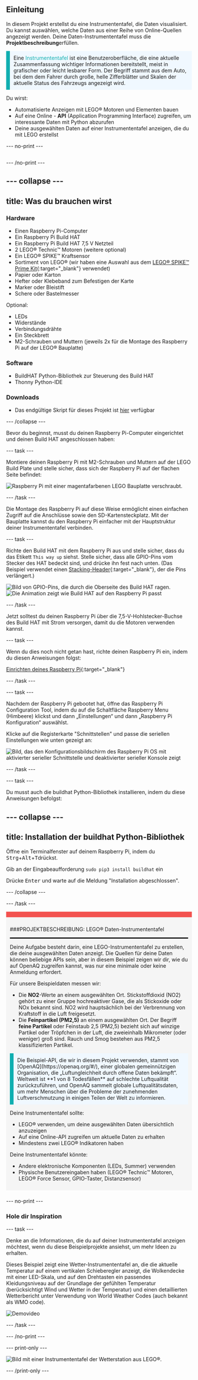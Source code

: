 ## Einleitung

In diesem Projekt erstellst du eine Instrumententafel, die Daten visualisiert. Du kannst auswählen, welche Daten aus einer Reihe von Online-Quellen angezeigt werden. Deine Daten-Instrumententafel muss die **Projektbeschreibung**erfüllen.

<p style="border-left: solid; border-width:10px; border-color: #0faeb0; background-color: aliceblue; padding: 10px;">
Eine <span style="color: #0faeb0">Instrumententafel</span> ist eine Benutzeroberfläche, die eine aktuelle Zusammenfassung wichtiger Informationen bereitstellt, meist in grafischer oder leicht lesbarer Form. Der Begriff stammt aus dem Auto, bei dem dem Fahrer durch große, helle Zifferblätter und Skalen der aktuelle Status des Fahrzeugs angezeigt wird.</p>

Du wirst:
+ Automatisierte Anzeigen mit LEGO® Motoren und Elementen bauen
+ Auf eine Online - **API** (Application Programming Interface) zugreifen, um interessante Daten mit Python abzurufen
+ Deine ausgewählten Daten auf einer Instrumententafel anzeigen, die du mit LEGO erstellst

--- no-print ---

<div style="display: flex; flex-wrap: wrap">
<div style="flex-basis: 200px; flex-grow: 1">

--- /no-print ---


--- collapse ---
---
title: Was du brauchen wirst
---
### Hardware

+ Einen Raspberry Pi-Computer
+ Ein Raspberry Pi Build HAT
+ Ein Raspberry Pi Build HAT 7,5 V Netzteil
+ 2 LEGO® Technic™ Motoren (weitere optional)
+ Ein LEGO® SPIKE™ Kraftsensor
+ Sortiment von LEGO® (wir haben eine Auswahl aus dem [LEGO® SPIKE™ Prime Kit](https://education.lego.com/en-gb/product/spike-prime){:target="_blank"} verwendet)
+ Papier oder Karton
+ Hefter oder Klebeband zum Befestigen der Karte
+ Marker oder Bleistift
+ Schere oder Bastelmesser

Optional:
+ LEDs
+ Widerstände
+ Verbindungsdrähte
+ Ein Steckbrett
+ M2-Schrauben und Muttern (jeweils 2x für die Montage des Raspberry Pi auf der LEGO® Bauplatte)

### Software

+ BuildHAT Python-Bibliothek zur Steuerung des Build HAT
+ Thonny Python-IDE

### Downloads

+ Das endgültige Skript für dieses Projekt ist [hier]((https://rpf.io/p/en/lego-data-dash-go){:target="_blank"}) verfügbar

--- /collapse ---

Bevor du beginnst, musst du deinen Raspberry Pi-Computer eingerichtet und deinen Build HAT angeschlossen haben:

--- task ---

Montiere deinen Raspberry Pi mit M2-Schrauben und Muttern auf der LEGO Build Plate und stelle sicher, dass sich der Raspberry Pi auf der flachen Seite befindet:

 ![Raspberry Pi mit einer magentafarbenen LEGO Bauplatte verschraubt.](images/build_11.jpg)

--- /task ---

Die Montage des Raspberry Pi auf diese Weise ermöglicht einen einfachen Zugriff auf die Anschlüsse sowie den SD-Kartensteckplatz. Mit der Bauplatte kannst du den Raspberry Pi einfacher mit der Hauptstruktur deiner Instrumententafel verbinden.

--- task ---

Richte den Build HAT mit dem Raspberry Pi aus und stelle sicher, dass du das Etikett `This way up` siehst. Stelle sicher, dass alle GPIO-Pins vom Stecker des HAT bedeckt sind, und drücke ihn fest nach unten. (Das Beispiel verwendet einen [Stacking-Header](https://www.adafruit.com/product/2223){:target="_blank"}, der die Pins verlängert.)

![Bild von GPIO-Pins, die durch die Oberseite des Build HAT ragen.](images/build_15.jpg) ![Die Animation zeigt wie Build HAT auf den Raspberry Pi passt](images/haton.gif)

--- /task ---

Jetzt solltest du deinen Raspberry Pi über die 7,5-V-Hohlstecker-Buchse des Build HAT mit Strom versorgen, damit du die Motoren verwenden kannst.

--- task ---

Wenn du dies noch nicht getan hast, richte deinen Raspberry Pi ein, indem du diesen Anweisungen folgst:

[Einrichten deines Raspberry Pi](https://projects.raspberrypi.org/en/projects/raspberry-pi-setting-up){:target="_blank"}

--- /task ---

--- task ---

Nachdem der Raspberry Pi gebootet hat, öffne das Raspberry Pi Configuration Tool, indem du auf die Schaltfläche Raspberry Menu (Himbeere) klickst und dann „Einstellungen“ und dann „Raspberry Pi Konfiguration“ auswählst.

Klicke auf die Registerkarte "Schnittstellen" und passe die seriellen Einstellungen wie unten gezeigt an:

![Bild, das den Konfigurationsbildschirm des Raspberry Pi OS mit aktivierter serieller Schnittstelle und deaktivierter serieller Konsole zeigt](images/configshot.jpg)

--- /task ---

--- task ---

Du musst auch die buildhat Python-Bibliothek installieren, indem du diese Anweisungen befolgst:

--- collapse ---
---
title: Installation der buildhat Python-Bibliothek
---

Öffne ein Terminalfenster auf deinem Raspberry Pi, indem du <kbd>Strg</kbd>+<kbd>Alt</kbd>+<kbd>T</kbd>drückst.

Gib an der Eingabeaufforderung `sudo pip3 install buildhat` ein

Drücke <kbd>Enter</kbd> und warte auf die Meldung "Installation abgeschlossen".

--- /collapse ---

--- /task ---


<div style="border-top: 15px solid #f3524f; background-color: whitesmoke; margin-bottom: 20px; padding: 10px;">

###PROJEKTBESCHREIBUNG: LEGO® Daten-Instrumententafel
<hr style="border-top: 2px solid black;">

Deine Aufgabe besteht darin, eine LEGO-Instrumententafel zu erstellen, die deine ausgewählten Daten anzeigt. Die Quellen für deine Daten können beliebige APIs sein, aber in diesem Beispiel zeigen wir dir, wie du auf OpenAQ zugreifen kannst, was nur eine minimale oder keine Anmeldung erfordert. 

Für unsere Beispieldaten messen wir:
+ Die **NO2**-Werte an einem ausgewählten Ort. Stickstoffdioxid (NO2) gehört zu einer Gruppe hochreaktiver Gase, die als Stickoxide oder NOx bekannt sind. NO2 wird hauptsächlich bei der Verbrennung von Kraftstoff in die Luft freigesetzt.
+ Die **Feinpartikel (PM2,5)** an einem ausgewählten Ort. Der Begriff **feine Partikel** oder Feinstaub 2,5 (PM2,5) bezieht sich auf winzige Partikel oder Tröpfchen in der Luft, die zweieinhalb Mikrometer (oder weniger) groß sind. Rauch und Smog bestehen aus PM2,5 klassifizierten Partikel.


<p style="border-left: solid; border-width:10px; border-color: #0faeb0; background-color: aliceblue; padding: 10px;">Die Beispiel-API, die wir in diesem Projekt verwenden, stammt von [OpenAQ](https://openaq.org/#/), einer globalen gemeinnützigen Organisation, die „Luftungleichheit durch offene Daten bekämpft“. Weltweit ist **1 von 8 Todesfällen** auf schlechte Luftqualität zurückzuführen, und OpenAQ sammelt globale Luftqualitätsdaten, um mehr Menschen über die Probleme der zunehmenden Luftverschmutzung in einigen Teilen der Welt zu informieren. </p>


Deine Instrumententafel sollte:
+ LEGO® verwenden, um deine ausgewählten Daten übersichtlich anzuzeigen
+ Auf eine Online-API zugreifen um aktuelle Daten zu erhalten
+ Mindestens zwei LEGO® Indikatoren haben

Deine Instrumententafel könnte:
+ Andere elektronische Komponenten (LEDs, Summer) verwenden
+ Physische Benutzereingaben haben (LEGO® Technic™ Motoren, LEGO® Force Sensor, GPIO-Taster, Distanzsensor)
  
</div>

--- no-print ---

### Hole dir Inspiration

--- task ---

Denke an die Informationen, die du auf deiner Instrumententafel anzeigen möchtest, wenn du diese Beispielprojekte ansiehst, um mehr Ideen zu erhalten.

Dieses Beispiel zeigt eine Wetter-Instrumententafel an, die die aktuelle Temperatur auf einem vertikalen Schieberegler anzeigt, die Wolkendecke mit einer LED-Skala, und auf den Drehtasten ein passendes Kleidungsniveau auf der Grundlage der gefühlten Temperatur (berücksichtigt Wind und Wetter in der Temperatur) und einen detaillierten Wetterbericht unter Verwendung von World Weather Codes (auch bekannt als WMO code).

![Demovideo](images/weather-dash.gif)

--- /task ---

--- /no-print ---

--- print-only ---

![Bild mit einer Instrumententafel der Wetterstation aus LEGO®.](images/example-dash.jpg)

--- /print-only ---


